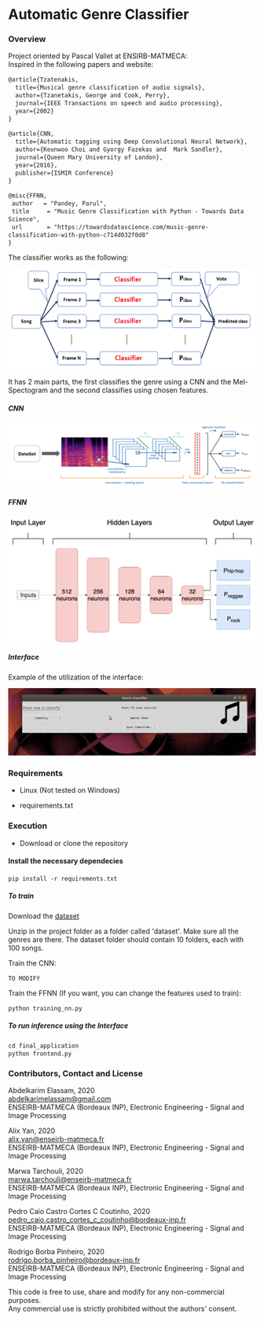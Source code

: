 # Automatic Genre Classifier

### Overview
Project oriented by Pascal Vallet at ENSIRB-MATMECA:  
Inspired in the following papers and website:
```
@article{Tzatenakis,
  title={Musical genre classification of audio signals},
  author={Tzanetakis, George and Cook, Perry},
  journal={IEEE Transactions on speech and audio processing},
  year={2002}
}
```
```
@article{CNN,
  title={Automatic tagging using Deep Convolutional Neural Network},
  author={Keunwoo Choi and Gyorgy Fazekas and  Mark Sandler},
  journal={Queen Mary University of London},
  year={2016},
  publisher={ISMIR Conference}
}
```
```
@misc{FFNN,
 author   = "Pandey, Parul",
 title     = "Music Genre Classification with Python - Towards Data Science",
 url       = "https://towardsdatascience.com/music-genre-classification-with-python-c714d032f0d8"
}
```

The classifier works as the following:

![image](./Figures/final_model.png)

It has 2 main parts, the first classifies the genre using a CNN and the Mel-Spectogram and the second classifies using chosen features.

##### CNN
![image](./Figures/cnn.png)

##### FFNN

![image](./Figures/arch_ffnn.png)


##### Interface

Example of the utilization of the interface:

![gif](./Figures/out.gif)

### Requirements

- Linux (Not tested on Windows)

- requirements.txt


### Execution

- Download or clone the repository

#### Install the necessary dependecies

```
pip install -r requirements.txt
```

##### To train
Download the [dataset](http://opihi.cs.uvic.ca/sound/genres.tar.gz)

Unzip in the project folder as a folder called 'dataset'.
Make sure all the genres are there.
The dataset folder should contain 10 folders, each with 100 songs.

Train the CNN:
```
TO MODIFY
```

Train the FFNN (If you want, you can change the features used to train):
```
python training_nn.py
```

##### To run inference using the Interface
```
cd final_application
python frontend.py
```


### Contributors, Contact and License

Abdelkarim Elassam,  2020  
abdelkarimelassam@gmail.com  
ENSEIRB-MATMECA (Bordeaux INP), Electronic Engineering - Signal and Image Processing

Alix Yan,  2020  
alix.yan@enseirb-matmeca.fr  
ENSEIRB-MATMECA (Bordeaux INP), Electronic Engineering - Signal and Image Processing

Marwa Tarchouli,  2020  
marwa.tarchouli@enseirb-matmeca.fr  
ENSEIRB-MATMECA (Bordeaux INP), Electronic Engineering - Signal and Image Processing

Pedro Caio Castro Cortes C Coutinho,  2020  
pedro_caio.castro_cortes_c_coutinho@bordeaux-inp.fr  
ENSEIRB-MATMECA (Bordeaux INP), Electronic Engineering - Signal and Image Processing

Rodrigo Borba Pinheiro,  2020  
rodrigo.borba_pinheiro@bordeaux-inp.fr  
ENSEIRB-MATMECA (Bordeaux INP), Electronic Engineering - Signal and Image Processing  

This code is free to use, share and modify for any non-commercial purposes.  
Any commercial use is strictly prohibited without the authors' consent.
